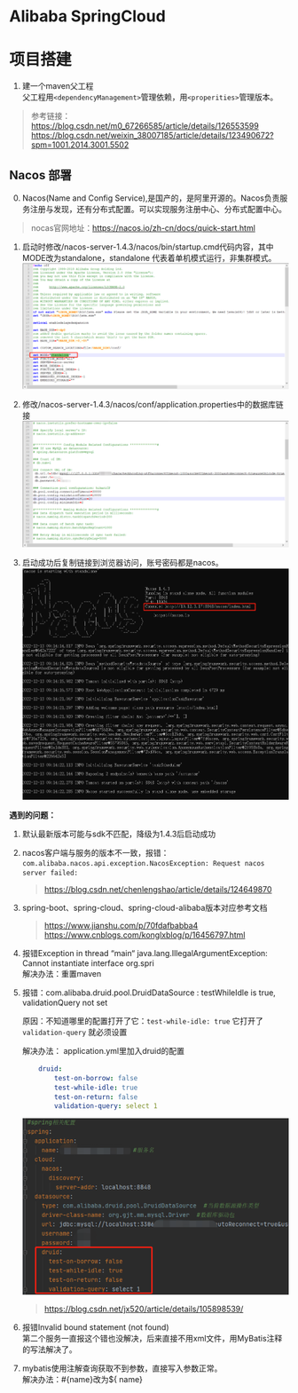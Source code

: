 # Alibaba SpringCloud
# 项目搭建
1. 建一个maven父工程  
   父工程用`<dependencyManagement>`管理依赖，用`<properities>`管理版本。
> 参考链接：https://blog.csdn.net/m0_67266585/article/details/126553599
> https://blog.csdn.net/weixin_38007185/article/details/123490672?spm=1001.2014.3001.5502

## Nacos 部署
0. Nacos(Name and Config Service),是国产的，是阿里开源的。Nacos负责服务注册与发现，还有分布式配置。可以实现服务注册中心、分布式配置中心。
>nocas官网地址：https://nacos.io/zh-cn/docs/quick-start.html
1. 启动时修改/nacos-server-1.4.3/nacos/bin/startup.cmd代码内容，其中MODE改为standalone，standalone 代表着单机模式运行，非集群模式。
![modify_nacos_startup_mode](./screenshot/modify_nacos_startup_mode.png)

2. 修改/nacos-server-1.4.3/nacos/conf/application.properties中的数据库链接
![modify_nacos_application_properties](./screenshot/modify_nacos_application_properties.png)
3. 启动成功后复制链接到浏览器访问，账号密码都是nacos。
![nacos_startup_success](./screenshot/nacos_startup_success.png)

**遇到的问题：**
1. 默认最新版本可能与sdk不匹配，降级为1.4.3后启动成功
2. nacos客户端与服务的版本不一致，报错：`com.alibaba.nacos.api.exception.NacosException: Request nacos server failed:`
   >https://blog.csdn.net/chenlengshao/article/details/124649870

3. spring-boot、spring-cloud、spring-cloud-alibaba版本对应参考文档
    >https://www.jianshu.com/p/70fdafbabba4
    >https://www.cnblogs.com/konglxblog/p/16456797.html
4. 报错Exception in thread “main“ java.lang.IllegalArgumentException: Cannot instantiate interface org.spri  
   解决办法：重置maven
5. 报错：com.alibaba.druid.pool.DruidDataSource : testWhileIdle is true, validationQuery not set

    原因：不知道哪里的配置打开了它：`test-while-idle: true` 它打开了`validation-query` 就必须设置

    解决办法：
    application.yml里加入druid的配置
    ```yml
        druid:
            test-on-borrow: false
            test-while-idle: true
            test-on-return: false
            validation-query: select 1
    ```

   ![spring_druid_settings](./screenshot/spring_druid_settings.png)

      >https://blog.csdn.net/jx520/article/details/105898539/

6. 报错Invalid bound statement (not found)  
   第二个服务一直报这个错也没解决，后来直接不用xml文件，用MyBatis注释的写法解决了。

7. mybatis使用注解查询获取不到参数，直接写入参数正常。  
   解决办法：#{name}改为${ name}